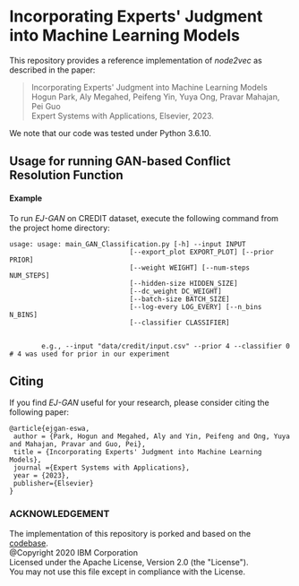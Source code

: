 # Incorporating Experts' Judgment into Machine Learning Models



This repository provides a reference implementation of *node2vec* as described in the paper:<br>
> Incorporating Experts' Judgment into Machine Learning Models<br>
> Hogun Park, Aly Megahed, Peifeng Yin, Yuya Ong, Pravar Mahajan, Pei Guo <br>
> Expert Systems with Applications, Elsevier, 2023.<br>
> 
We note that our code was tested under Python 3.6.10.

## Usage for running GAN-based Conflict Resolution Function
#### Example
To run *EJ-GAN* on CREDIT dataset, execute the following command from the project home directory:<br/>


    usage: usage: main_GAN_Classification.py [-h] --input INPUT
                                  [--export_plot EXPORT_PLOT] [--prior PRIOR]
                                  [--weight WEIGHT] [--num-steps NUM_STEPS]
                                  [--hidden-size HIDDEN_SIZE]
                                  [--dc_weight DC_WEIGHT]
                                  [--batch-size BATCH_SIZE]
                                  [--log-every LOG_EVERY] [--n_bins N_BINS]
                                  [--classifier CLASSIFIER]


 			e.g., --input "data/credit/input.csv" --prior 4 --classifier 0  # 4 was used for prior in our experiment

## Citing
If you find *EJ-GAN* useful for your research, please consider citing the following paper:

	@article{ejgan-eswa,
	 author = {Park, Hogun and Megahed, Aly and Yin, Peifeng and Ong, Yuya and Mahajan, Pravar and Guo, Pei},
	 title = {Incorporating Experts' Judgment into Machine Learning Models},
	 journal ={Expert Systems with Applications},
	 year = {2023},
     publisher={Elsevier}
	}


### ACKNOWLEDGEMENT

The implementation of this repository is porked and based on the [codebase](https://github.com/IBM/hybrid-expert-intuition-model). </br>
@Copyright 2020 IBM Corporation</br>
Licensed under the Apache License, Version 2.0 (the "License").</br>
You may not use this file except in compliance with the License.</br>
